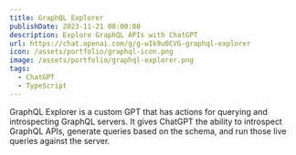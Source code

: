 ```yaml
---
title: GraphQL Explorer
publishDate: 2023-11-21 00:00:00
description: Explore GraphQL APIs with ChatGPT
url: https://chat.openai.com/g/g-wIk9u0CVG-graphql-explorer
icon: /assets/portfolio/graphql-icon.png
image: /assets/portfolio/graphql-explorer.png
tags:
  - ChatGPT
  - TypeScript
---
```


GraphQL Explorer is a custom GPT that has actions for querying and introspecting
GraphQL servers. It gives ChatGPT the ability to introspect GraphQL APIs,
generate queries based on the schema, and run those live queries against the
server.
